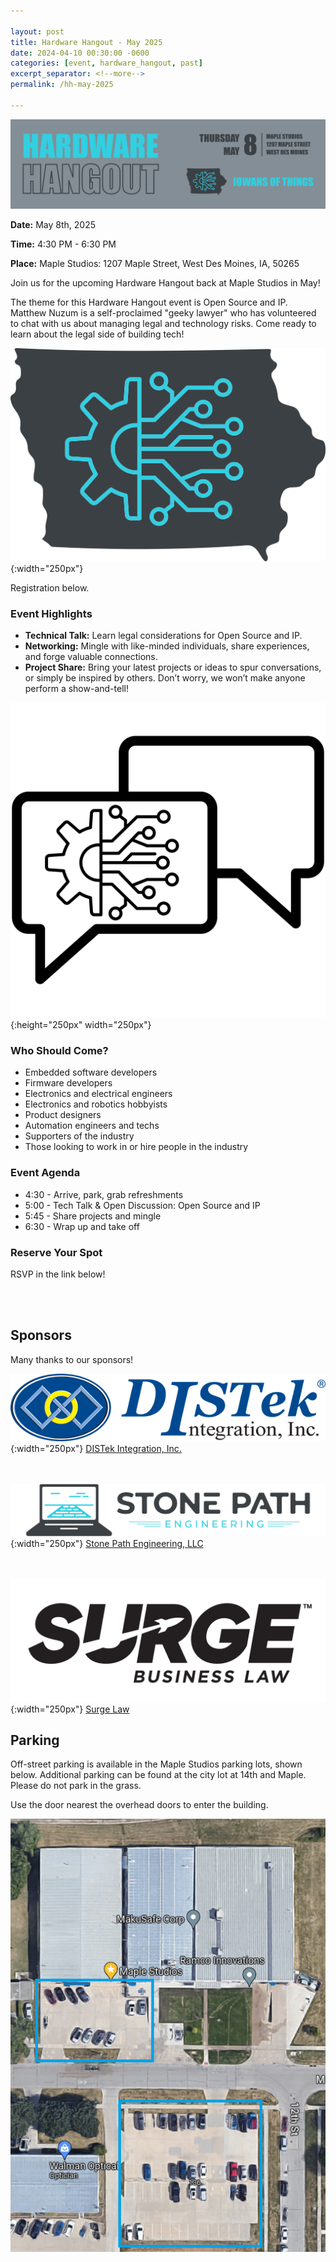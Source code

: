 ```yaml
---

layout: post
title: Hardware Hangout - May 2025
date: 2024-04-10 00:30:00 -0600
categories: [event, hardware_hangout, past]
excerpt_separator: <!--more-->
permalink: /hh-may-2025

---
```


![Banner](../assets/images/banner_hardware_hangout_2025_05.png)

**Date:**  May 8th, 2025

**Time:**  4:30 PM - 6:30 PM

**Place:** Maple Studios: 1207 Maple Street, West Des Moines, IA, 50265

Join us for the upcoming Hardware Hangout back at Maple Studios in May!

The theme for this Hardware Hangout event is Open Source and IP. Matthew Nuzum is a self-proclaimed "geeky lawyer" who has volunteered to chat with us about managing legal and technology risks. Come ready to learn about the legal side of building tech!

![Logo](/assets/images/iowans_of_things.png){:width="250px"}

Registration below.

<!--more-->  
<!--the above "comment" tells the main page where to put the break-->

### Event Highlights

- **Technical Talk:** Learn legal considerations for Open Source and IP. 
- **Networking:** Mingle with like-minded individuals, share experiences, and forge valuable connections.
- **Project Share:** Bring your latest projects or ideas to spur conversations, or simply be inspired by others. Don’t worry, we won’t make anyone perform a show-and-tell!

![Icon](/assets/images/icon_hardware_hangout.png){:height="250px" width="250px"}

### Who Should Come?

- Embedded software developers
- Firmware developers
- Electronics and electrical engineers
- Electronics and robotics hobbyists
- Product designers
- Automation engineers and techs
- Supporters of the industry
- Those looking to work in or hire people in the industry

### Event Agenda

- 4:30 - Arrive, park, grab refreshments
- 5:00 - Tech Talk & Open Discussion: Open Source and IP
- 5:45 - Share projects and mingle
- 6:30 - Wrap up and take off

### Reserve Your Spot

RSVP in the link below!
<script charset="utf-8" type="text/javascript" src="//js.hsforms.net/forms/embed/v2.js"></script> 
<script>
  hbspt.forms.create({
    portalId: "48052701",
    formId: "46948ec1-113a-4baf-8b59-1a30f45a5523",
    region: "na1"
  });
</script>

<br /><br />

## Sponsors

Many thanks to our sponsors!

![DISTek Logo](/assets/images/DISTek_Logo.png){:width="250px"}
[DISTek Integration, Inc.](https://distek.com/)

<br /><br />
![SPE Logo](/assets/images/logo_stonepath_horiz.png){:width="250px"}
[Stone Path Engineering, LLC](https://stonepathengineering.com/)

<br /><br />
![Surge Logo](../assets/images/surge-tm-logo-black-on-trans.png){:width="250px"}
[Surge Law](https://surge.law/)

## Parking 

Off-street parking is available in the Maple Studios parking lots, shown below. Additional parking can be found at the city lot at 14th and Maple. Please do not park in the grass. 

Use the door nearest the overhead doors to enter the building.

![Parking Image](../assets/images/maple_studios_parking.png)